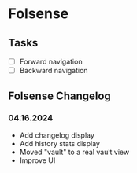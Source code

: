 # Folsense

## Tasks
- [ ] Forward navigation
- [ ] Backward navigation

## Folsense Changelog

### 04.16.2024
- Add changelog display
- Add history stats display
- Moved "vault" to a real vault view
- Improve UI
